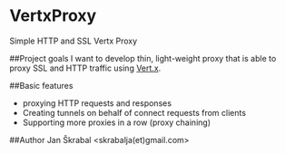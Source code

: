 # VertxProxy
Simple HTTP and SSL Vertx Proxy

##Project goals
I want to develop thin, light-weight proxy that is able to proxy SSL and HTTP traffic using [Vert.x](http://vertx.io/).

##Basic features
- proxying HTTP requests and responses
- Creating tunnels on behalf of connect requests from clients
- Supporting more proxies in a row (proxy chaining)


##Author
Jan Škrabal <skrabalja(et)gmail.com>
